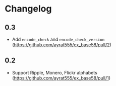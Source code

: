 # Changelog

## 0.3

* Add `encode_check` and `encode_check_version` (https://github.com/ayrat555/ex_base58/pull/2)

## 0.2

* Support Ripple, Monero, Flickr alphabets (https://github.com/ayrat555/ex_base58/pull/1)
